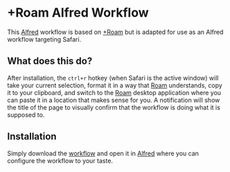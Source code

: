 # +Roam Alfred Workflow

This [Alfred](http://alfredapp.com) workflow is based on [+Roam](https://nesslabs.com/roam-research-bookmarklet)
but is adapted for use as an Alfred workflow targeting Safari.

## What does this do?

After installation, the `ctrl+r` hotkey (when Safari is the active window) will take your current selection,
format it in a way that [Roam](http://roamresearch.com) understands, copy it to your clipboard, and
switch to the [Roam](http://roamresearch.com) desktop application where you can paste it in a location
that makes sense for you. A notification will show the title of the page to visually confirm that the workflow
is doing what it is supposed to.

## Installation

Simply download the [workflow](https://github.com/dnjp/roam-alfred/blob/main/+Roam%20Clipboard.alfredworkflow?raw=true)
and open it in [Alfred](http://alfredapp.com) where you can configure the workflow to your taste.
